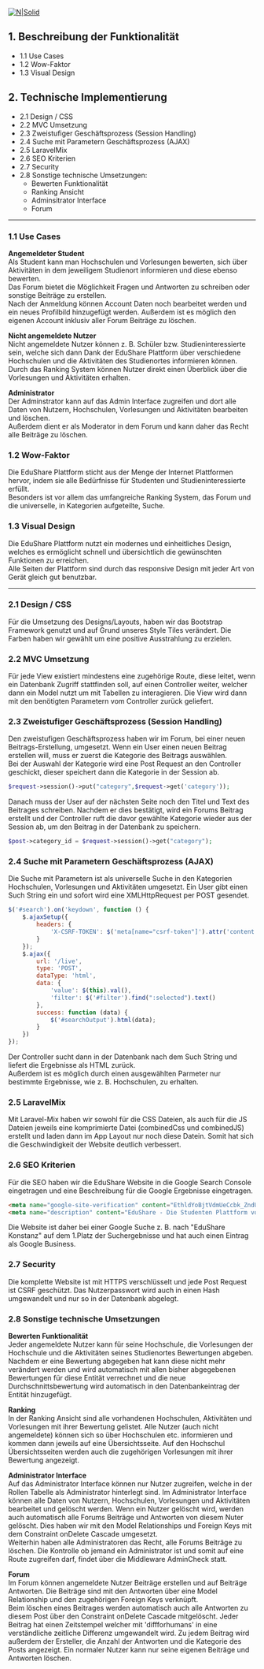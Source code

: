 [![N|Solid](https://edusharehtwg.herokuapp.com/image/EduShare.png)](https://edusharehtwg.herokuapp.com)
## 1. Beschreibung der Funktionalität
* 1.1 Use Cases
* 1.2 Wow-Faktor
* 1.3 Visual Design

## 2. Technische Implementierung
* 2.1 Design / CSS
* 2.2 MVC Umsetzung
* 2.3 Zweistufiger Geschäftsprozess (Session Handling)
* 2.4 Suche mit Parametern Geschäftsprozess (AJAX)
* 2.5 LaravelMix
* 2.6 SEO Kriterien
* 2.7 Security
* 2.8 Sonstige technische Umsetzungen: 
    *  Bewerten Funktionalität
    *  Ranking Ansicht
    *  Adminsitrator Interface
    *  Forum

---
### 1.1 Use Cases

**Angemeldeter Student**\
Als Student kann man Hochschulen und Vorlesungen bewerten, sich über Aktivitäten in dem jeweiligem Studienort informieren und diese ebenso bewerten.\
Das Forum bietet die Möglichkeit Fragen und Antworten zu schreiben oder sonstige Beiträge zu erstellen.\
Nach der Anmeldung können Account Daten noch bearbeitet werden und ein neues Profilbild hinzugefügt werden. Außerdem ist es möglich den eigenen Account inklusiv aller Forum Beiträge
zu löschen.

**Nicht angemeldete Nutzer**\
Nicht angemeldete Nutzer können z. B. Schüler bzw. Studieninteressierte sein, welche sich dann Dank der EduShare Plattform über verschiedene Hochschulen und die Aktivitäten des Studienortes informieren können.\
Durch das Ranking System können Nutzer direkt einen Überblick über die Vorlesungen und Aktivitäten erhalten.

**Administrator**\
Der Adminstrator kann auf das Admin Interface zugreifen und dort alle Daten von Nutzern, Hochschulen, Vorlesungen und Aktivitäten bearbeiten und löschen.\
Außerdem dient er als Moderator in dem Forum und kann daher das Recht alle Beiträge zu löschen.

### 1.2 Wow-Faktor

Die EduShare Plattform sticht aus der Menge der Internet Plattformen hervor, indem sie alle Bedürfnisse für Studenten und Studieninteressierte erfüllt.\
Besonders ist vor allem das umfangreiche Ranking System, das Forum und die universelle, in Kategorien aufgeteilte, Suche.

### 1.3 Visual Design

Die EduShare Plattform nutzt ein modernes und einheitliches Design, welches es ermöglicht schnell und übersichtlich die gewünschten Funktionen zu erreichen.\
Alle Seiten der Plattform sind durch das responsive Design mit jeder Art von Gerät gleich gut benutzbar.

---

### 2.1 Design / CSS
Für die Umsetzung des Designs/Layouts, haben wir das Bootstrap Framework genutzt und auf Grund unseres Style Tiles verändert.
Die Farben haben wir gewählt um eine positive Ausstrahlung zu erzielen.

### 2.2 MVC Umsetzung
Für jede View existiert mindestens eine zugehörige Route, diese leitet, wenn ein Datenbank Zugriff stattfinden soll, auf einen Controller weiter, welcher dann ein Model nutzt um mit Tabellen zu interagieren. Die View wird dann mit den benötigten Parametern vom Controller zurück geliefert.

### 2.3 Zweistufiger Geschäftsprozess (Session Handling)
Den zweistufigen Geschäftsprozess haben wir im Forum, bei einer neuen Beitrags-Erstellung, umgesetzt.
Wenn ein User einen neuen Beitrag erstellen will, muss er zuerst die Kategorie des Beitrags auswählen.\
Bei der Auswahl der Kategorie wird eine Post Request an den Controller geschickt, dieser speichert dann die Kategorie in der Session ab.
```php
$request->session()->put("category",$request->get('category'));
```
Danach muss der User auf der nächsten Seite noch den Titel und Text des Beitrages schreiben. Nachdem er dies bestätigt, wird ein Forums Beitrag erstellt und der Controller ruft die davor gewählte Kategorie wieder aus der Session ab, um den Beitrag in der Datenbank zu speichern.
```php
$post->category_id = $request->session()->get("category");
```

### 2.4 Suche mit Parametern Geschäftsprozess (AJAX)
Die Suche mit Parametern ist als universelle Suche in den Kategorien Hochschulen, Vorlesungen und Aktivitäten umgesetzt.
Ein User gibt einen Such String ein und sofort wird eine XMLHttpRequest per POST gesendet.
```javascript
$('#search').on('keydown', function () {
    $.ajaxSetup({
        headers: {
            'X-CSRF-TOKEN': $('meta[name="csrf-token"]').attr('content')
        }
    });
    $.ajax({
        url: '/live',
        type: 'POST',
        dataType: 'html',
        data: {
            'value': $(this).val(),
            'filter': $('#filter').find(":selected").text()
        },
        success: function (data) {
            $('#searchOutput').html(data);
        }
    })
});
```
Der Controller sucht dann in der Datenbank nach dem Such String und liefert die Ergebnisse als HTML zurück.\
Außerdem ist es möglich durch einen ausgewählten Parmeter nur bestimmte Ergebnisse, wie z. B. Hochschulen, zu erhalten.

### 2.5 LaravelMix

Mit Laravel-Mix haben wir sowohl für die CSS Dateien, als auch für die JS Dateien jeweils eine komprimierte Datei (combinedCss und combinedJS) erstellt und laden dann im App Layout
nur noch diese Datein. Somit hat sich die Geschwindigkeit der Website deutlich verbessert.

### 2.6 SEO Kriterien

Für die SEO haben wir die EduShare Website in die Google Search Console eingetragen und eine Beschreibung für die Google Ergebnisse eingetragen.
```html
<meta name="google-site-verification" content="EthldYoBjtVdmUeCcbk_ZndULxHL11PKIvrd9T82GL0" />
<meta name="description" content="EduShare - Die Studenten Plattform von Studenten für Studenten!"/>
```
Die Website ist daher bei einer Google Suche z. B. nach "EduShare Konstanz" auf dem 1.Platz der Suchergebnisse und hat auch einen Eintrag als Google Business.

### 2.7 Security
Die komplette Website ist mit HTTPS verschlüsselt und jede Post Request ist CSRF geschützt.
Das Nutzerpasswort wird auch in einen Hash umgewandelt und nur so in der Datenbank abgelegt.

### 2.8 Sonstige technische Umsetzungen

**Bewerten Funktionalität**\
Jeder angemeldete Nutzer kann für seine Hochschule, die Vorlesungen der Hochschule und die Aktivitäten seines Studienortes Bewertungen abgeben.\
Nachdem er eine Bewertung abgegeben hat kann diese nicht mehr verändert werden und wird automatisch mit allen bisher abgegebenen Bewertungen für diese Entität verrechnet und die neue Durchschnittsbewertung wird automatisch in den Datenbankeintrag der Entität hinzugefügt.

**Ranking**\
In der Ranking Ansicht sind alle vorhandenen Hochschulen, Aktivitäten und Vorlesungen mit ihrer Bewertung gelistet.
Alle Nutzer (auch nicht angemeldete) können sich so über Hochschulen etc. informieren und kommen dann jeweils auf eine Übersichtsseite.
Auf den Hochschul Übersichtsseiten werden auch die zugehörigen Vorlesungen mit ihrer Bewertung angezeigt.

**Administrator Interface**\
Auf das Administrator Interface können nur Nutzer zugreifen, welche in der Rollen Tabelle als Administrator hinterlegt sind.
Im Administrator Interface können alle Daten von Nutzern, Hochschulen, Vorlesungen und Aktivitäten bearbeitet und gelöscht werden. 
Wenn ein Nutzer gelöscht wird, werden auch automatisch alle Forums Beiträge und Antworten von diesem Nuter gelöscht. Dies haben wir mit den Model Relationships und Foreign Keys mit dem Constraint onDelete Cascade umgesetzt.\
Weiterhin haben alle Administratoren das Recht, alle Forums Beiträge zu löschen.
Die Kontrolle ob jemand ein Administrator ist und somit auf eine Route zugreifen darf, findet über die Middleware AdminCheck statt.

**Forum**\
Im Forum können angemeldete Nutzer Beiträge erstellen und auf Beiträge Antworten.
Die Beiträge sind mit den Antworten über eine Model Relationship und den zugehörigen Foreign Keys verknüpft.\
Beim löschen eines Beitrages werden automatisch auch alle Antworten zu diesem Post über den Constraint onDelete Cascade mitgelöscht.
Jeder Beitrag hat einen Zeitstempel welcher mit 'diffforhumans' in eine verständliche zeitliche Differenz umgewandelt wird.
Zu jedem Beitrag wird außerdem der Ersteller, die Anzahl der Antworten und die Kategorie des Posts angezeigt.
Ein normaler Nutzer kann nur seine eigenen Beiträge und Antworten löschen.
